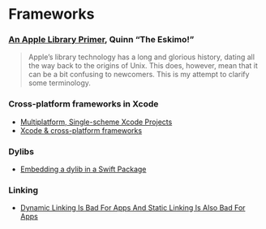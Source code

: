 # Frameworks

### [An Apple Library Primer](https://developer.apple.com/forums/thread/715385), Quinn “The Eskimo!”

> Apple’s library technology has a long and glorious history, dating all the way back to the origins of Unix. This does, however, mean that it can be a bit confusing to newcomers. This is my attempt to clarify some terminology.

### Cross-platform frameworks in Xcode

* [Multiplatform, Single-scheme Xcode Projects](https://promisekit.org/news/2016/08/Multiplatform-Single-Scheme-Xcode-Projects/)
* [Xcode & cross-platform frameworks](http://ilya.puchka.me/xcode-cross-platform-frameworks/)

### Dylibs

* [Embedding a dylib in a Swift Package](https://www.polpiella.dev/embedding-a-dylib-in-a-swift-package/)

### Linking

* [Dynamic Linking Is Bad For Apps And Static Linking Is Also Bad For Apps](https://belkadan.com/blog/2022/02/Dynamic-Linking-and-Static-Linking/)

